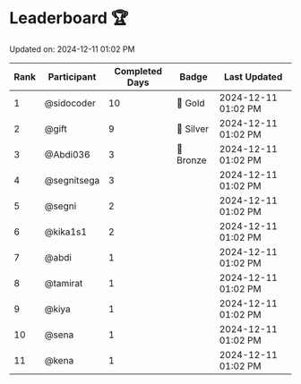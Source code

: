 # Leaderboard 🏆

Updated on: 2024-12-11 01:02 PM

| Rank | Participant       | Completed Days | Badge      | Last Updated         |
|------|-------------------|----------------|------------|----------------------|
| 1    | @sidocoder        | 10             | 🏅 Gold     | 2024-12-11 01:02 PM |
| 2    | @gift             | 9              | 🥈 Silver   | 2024-12-11 01:02 PM |
| 3    | @Abdi036          | 3              | 🥉 Bronze   | 2024-12-11 01:02 PM |
| 4    | @segnitsega       | 3              |            | 2024-12-11 01:02 PM |
| 5    | @segni            | 2              |            | 2024-12-11 01:02 PM |
| 6    | @kika1s1          | 2              |            | 2024-12-11 01:02 PM |
| 7    | @abdi             | 1              |            | 2024-12-11 01:02 PM |
| 8    | @tamirat          | 1              |            | 2024-12-11 01:02 PM |
| 9    | @kiya             | 1              |            | 2024-12-11 01:02 PM |
| 10   | @sena             | 1              |            | 2024-12-11 01:02 PM |
| 11   | @kena             | 1              |            | 2024-12-11 01:02 PM |

